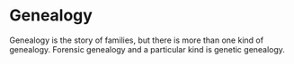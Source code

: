# Genealogy

Genealogy is the story of families, but there is more than one kind of genealogy. Forensic genealogy and a particular kind is genetic genealogy.
